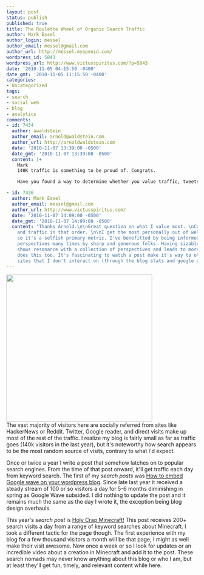 ```yaml
---
layout: post
status: publish
published: true
title: The Roulette Wheel of Organic Search Traffic
author: Mark Essel
author_login: messel
author_email: messel@gmail.com
author_url: http://messel.myopenid.com/
wordpress_id: 5843
wordpress_url: http://www.victusspiritus.com/?p=5843
date: '2010-11-05 04:15:50 -0400'
date_gmt: '2010-11-05 11:15:50 -0400'
categories:
- Uncategorized
tags:
- search
- social web
- blog
- analytics
comments:
- id: 7434
  author: awaldstein
  author_email: arnold@waldstein.com
  author_url: http://arnoldwaldstein.com
  date: '2010-11-07 13:39:00 -0500'
  date_gmt: '2010-11-07 13:39:00 -0500'
  content: |+
    Mark
    140K traffic is something to be proud of. Congrats.

    Have you found a way to determine whether you value traffic, tweets, shares and comments? At least for yourself?

- id: 7436
  author: Mark Essel
  author_email: messel@gmail.com
  author_url: http://www.victusspiritus.com/
  date: '2010-11-07 14:09:00 -0500'
  date_gmt: '2010-11-07 14:09:00 -0500'
  content: "Thanks Arnold.\n\nGreat question on what I value most. \nComments, tweets/reactions/shares,
    and traffic in that order. \n\nI get the most personally out of well thought comments
    so it's a selfish primary metric. I've benefitted by being informed about contrary
    perspectives many times by sharp and generous folks. Having sizable reactions
    shows resonance with a collection of perspectives and leads to more readers. Traffic
    does this too. It's fascinating to watch a post make it's way to other sharing
    sites that I don't interact on (through the blog stats and google analytics)."
---
```

<p><a href="http://www.victusspiritus.com/wp-content/uploads/2010/11/20101105-071726.jpg"><img class="alignnone size-full" src="http://www.victusspiritus.com/wp-content/uploads/2010/11/20101105-071726.jpg" alt="" width="384" height="386" /></a><br />
The vast majority of visitors here are socially referred from sites like HackerNews or Reddit. Twitter, Google reader, and direct visits make up most of the rest of the traffic. I realize my blog is fairly small as far as traffic goes (140k visitors in the last year), but it's noteworthy how search appears to be the most random source of visits, contrary to what I'd expect.</p>
<p>Once or twice a year I write a post that somehow latches on to popular search engines. From the time of that post onward, it'll get traffic each day from keyword search. The first of my <em>search posts</em> was <a href="http://www.victusspiritus.com/2009/10/15/how-to-embed-google-wave-on-your-wordpress-blog/">How to embed Google wave on your wordpress blog</a>. Since late last year it received a steady stream of 100 or so visitors a day for 5-6 months diminishing in spring as Google Wave subsided. I did nothing to update the post and it remains much the same as the day I wrote it, the exception being blog design overhauls.</p>
<p>This year's <em>search post</em> is <a href="http://www.victusspiritus.com/2010/09/11/holy-crap-minecraft/">Holy Crap Minecraft!</a> This post receives 200+ search visits a day from a range of keyword searches about Minecraft. I took a different tactic for the page though. The first experience with my blog for a few thousand visitors a month will be that page, I might as well make their visit awesome. Now once a week or so I look for updates or an incredible video about a creation in Minecraft and add it to the post. These search nomads may never know anything about this blog or who I am, but at least they'll get fun, timely, and relevant content while here.</p>
